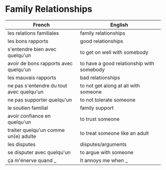 # Family Relationships

| French                                   | English                                   |
|------------------------------------------|-------------------------------------------|
| les relations familiales                 | family relationships                      |
| les bons rapports                        | good relationships                        |
| s'entendre bien avec quelqu'un           | to get on well with somebody              |
| avoir de bons rapports avec quelqu'un    | to have a good relationship with somebody |
| les mauvais rapports                     | bad relationships                         |
| ne pas s'entendre du tout avec quelqu'un | to not get along at all with someone      |
| ne pas supporter quelqu'un               | to not tolerate someone                   |
| le soutien familial                      | family support                            |
| avoir confiance en quelqu'un             | to trust someone                          |
| traiter quelqu'un comme un(e) adulte     | to treat someone like an adult            |
| les disputes                             | disputes/arguments                        |
| se disputer avec quelqu'un               | to argue with someone                     |
| ça m'énerve quand _                      | It annoys me when _                       |